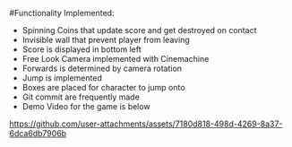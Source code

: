 #Functionality Implemented: 
- Spinning Coins that update score and get destroyed on contact
- Invisible wall that prevent player from leaving
- Score is displayed in bottom left
- Free Look Camera implemented with Cinemachine
- Forwards is determined by camera rotation
- Jump is implemented
- Boxes are placed for character to jump onto
- Git commit are frequently made
- Demo Video for the game is below

https://github.com/user-attachments/assets/7180d818-498d-4269-8a37-6dca6db7906b


